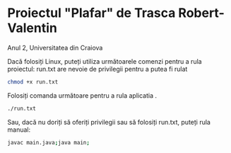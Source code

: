 # Proiectul "Plafar" de Trasca Robert-Valentin
Anul 2, Universitatea din Craiova

Dacă folosiți Linux, puteți utiliza următoarele comenzi pentru a rula proiectul:
run.txt are nevoie de privilegii pentru a putea fi rulat
```bash
chmod +x run.txt
```
Folosiți comanda următoare pentru a rula aplicatia .
```bash
./run.txt
```
Sau, dacă nu doriți să oferiți privilegii sau să folosiți run.txt, puteți rula manual:
```bash
javac main.java;java main;
```

